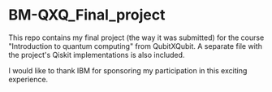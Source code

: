 # BM-QXQ_Final_project

This repo contains my final project (the way it was submitted) for the course "Introduction to quantum computing" from QubitXQubit. A separate file with the project's Qiskit implementations is also included.

I would like to thank IBM for sponsoring my participation in this exciting experience.
